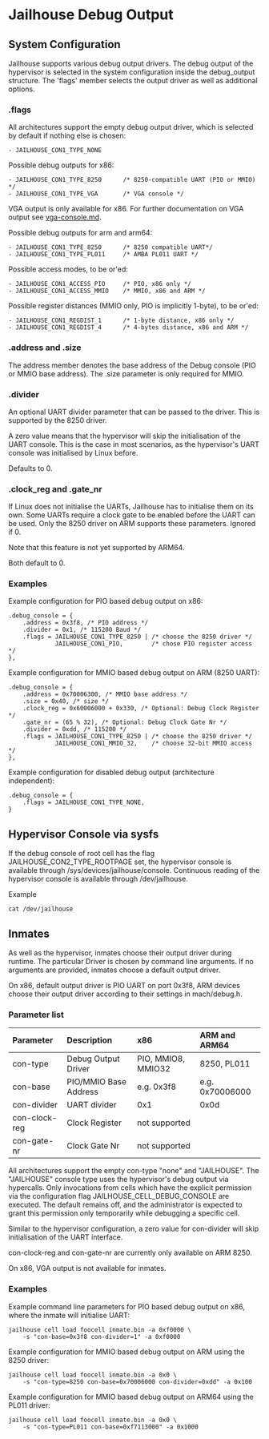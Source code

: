 Jailhouse Debug Output
======================

System Configuration
--------------------

Jailhouse supports various debug output drivers.  The debug output of the
hypervisor is selected in the system configuration inside the debug_output
structure.  The 'flags' member selects the output driver as well as additional
options.

### .flags
All architectures support the empty debug output driver, which is selected by
default if nothing else is chosen:

    - JAILHOUSE_CON1_TYPE_NONE

Possible debug outputs for x86:

    - JAILHOUSE_CON1_TYPE_8250      /* 8250-compatible UART (PIO or MMIO) */
    - JAILHOUSE_CON1_TYPE_VGA       /* VGA console */

VGA output is only available for x86. For further documentation on VGA output
see [vga-console.md](vga-console.md).

Possible debug outputs for arm and arm64:

    - JAILHOUSE_CON1_TYPE_8250      /* 8250 compatible UART*/
    - JAILHOUSE_CON1_TYPE_PL011     /* AMBA PL011 UART */

Possible access modes, to be or'ed:

    - JAILHOUSE_CON1_ACCESS_PIO     /* PIO, x86 only */
    - JAILHOUSE_CON1_ACCESS_MMIO    /* MMIO, x86 and ARM */

Possible register distances (MMIO only, PIO is implicitly 1-byte), to be or'ed:

    - JAILHOUSE_CON1_REGDIST_1      /* 1-byte distance, x86 only */
    - JAILHOUSE_CON1_REGDIST_4      /* 4-bytes distance, x86 and ARM */

### .address and .size
The address member denotes the base address of the Debug console (PIO or MMIO
base address). The .size parameter is only required for MMIO.

### .divider
An optional UART divider parameter that can be passed to the driver. This is
supported by the 8250 driver.

A zero value means that the hypervisor will skip the initialisation of the UART
console.  This is the case in most scenarios, as the hypervisor's UART console
was initialised by Linux before.

Defaults to 0.

### .clock_reg and .gate_nr
If Linux does not initialise the UARTs, Jailhouse has to initialise them on
its own.  Some UARTs require a clock gate to be enabled before the UART can be
used.  Only the 8250 driver on ARM supports these parameters.  Ignored if 0.

Note that this feature is not yet supported by ARM64.

Both default to 0.

### Examples
Example configuration for PIO based debug output on x86:

    .debug_console = {
        .address = 0x3f8, /* PIO address */
        .divider = 0x1, /* 115200 Baud */
        .flags = JAILHOUSE_CON1_TYPE_8250 | /* choose the 8250 driver */
                 JAILHOUSE_CON1_PIO,        /* chose PIO register access */
    },

Example configuration for MMIO based debug output on ARM (8250 UART):

    .debug_console = {
        .address = 0x70006300, /* MMIO base address */
        .size = 0x40, /* size */
        .clock_reg = 0x60006000 + 0x330, /* Optional: Debug Clock Register */
        .gate_nr = (65 % 32), /* Optional: Debug Clock Gate Nr */
        .divider = 0xdd, /* 115200 */
        .flags = JAILHOUSE_CON1_TYPE_8250 | /* choose the 8250 driver */
                 JAILHOUSE_CON1_MMIO_32,    /* choose 32-bit MMIO access */
    },

Example configuration for disabled debug output (architecture independent):

    .debug_console = {
        .flags = JAILHOUSE_CON1_TYPE_NONE,
    }


Hypervisor Console via sysfs
----------------------------

If the debug console of root cell has the flag JAILHOUSE_CON2_TYPE_ROOTPAGE
set, the hypervisor console is available through
/sys/devices/jailhouse/console.  Continuous reading of the hypervisor console
is available through /dev/jailhouse.

Example

    cat /dev/jailhouse


Inmates
-------

As well as the hypervisor, inmates choose their output driver during runtime.
The particular Driver is chosen by command line arguments.  If no arguments
are provided, inmates choose a default output driver.

On x86, default output driver is PIO UART on port 0x3f8, ARM devices choose
their output driver according to their settings in mach/debug.h.

### Parameter list
| Parameter     | Description           | x86                | ARM and ARM64   |
|:--------------|:----------------------|:-------------------|:----------------|
| con-type      | Debug Output Driver   | PIO, MMIO8, MMIO32 | 8250, PL011     |
| con-base      | PIO/MMIO Base Address | e.g. 0x3f8         | e.g. 0x70006000 |
| con-divider   | UART divider          | 0x1                | 0x0d            |
| con-clock-reg | Clock Register        | not supported      |                 |
| con-gate-nr   | Clock Gate Nr         | not supported      |                 |

All architectures support the empty con-type "none" and "JAILHOUSE".  The
"JAILHOUSE" console type uses the hypervisor's debug output via hypercalls.
Only invocations from cells which have the explicit permission via the
configuration flag JAILHOUSE_CELL_DEBUG_CONSOLE are executed.  The default
remains off, and the administrator is expected to grant this permission only
temporarily while debugging a specific cell.

Similar to the hypervisor configuration, a zero value for con-divider will skip
initialisation of the UART interface.

con-clock-reg and con-gate-nr are currently only available on ARM 8250.

On x86, VGA output is not available for inmates.

### Examples
Example command line parameters for PIO based debug output on x86, where the
inmate will initialise UART:

    jailhouse cell load foocell inmate.bin -a 0xf0000 \
        -s "con-base=0x3f8 con-divider=1" -a 0xf0000

Example configuration for MMIO based debug output on ARM using the 8250 driver:

    jailhouse cell load foocell inmate.bin -a 0x0 \
        -s "con-type=8250 con-base=0x70006000 con-divider=0xdd" -a 0x100

Example configuration for MMIO based debug output on ARM64 using the PL011 driver:

    jailhouse cell load foocell inmate.bin -a 0x0 \
        -s "con-type=PL011 con-base=0xf7113000" -a 0x1000
